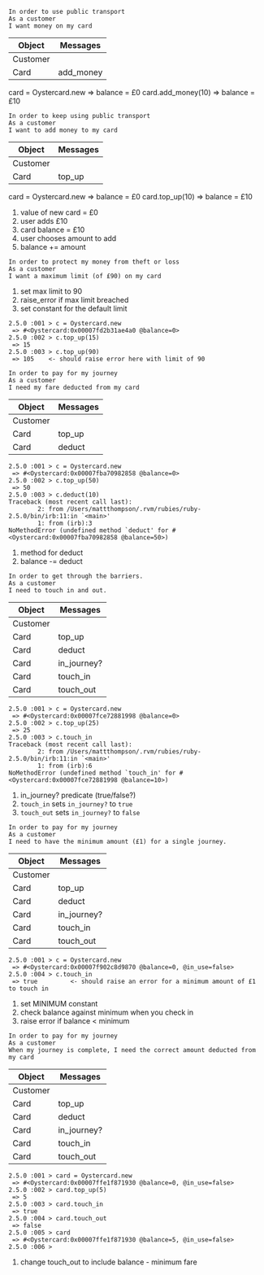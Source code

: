 ```
In order to use public transport
As a customer
I want money on my card
```

Object | Messages
---------------- | --------------------
Customer |
Card | add_money

card = Oystercard.new
=> balance = £0
card.add_money(10)
=> balance = £10


```
In order to keep using public transport
As a customer
I want to add money to my card
```

Object | Messages
---------------- | --------------------
Customer |
Card | top_up

card = Oystercard.new
=> balance = £0
card.top_up(10)
=> balance = £10

1. value of new card = £0
2. user adds £10
3. card balance = £10
4. user chooses amount to add
5. balance += amount

```
In order to protect my money from theft or loss
As a customer
I want a maximum limit (of £90) on my card
```

1. set max limit to 90
2. raise_error if max limit breached
3. set constant for the default limit

```
2.5.0 :001 > c = Oystercard.new
 => #<Oystercard:0x00007fd2b31ae4a0 @balance=0>
2.5.0 :002 > c.top_up(15)
 => 15
2.5.0 :003 > c.top_up(90)
 => 105    <- should raise error here with limit of 90
```

```
In order to pay for my journey
As a customer
I need my fare deducted from my card
```

Object | Messages
---------------- | --------------------
Customer |
Card | top_up
Card | deduct

```
2.5.0 :001 > c = Oystercard.new
 => #<Oystercard:0x00007fba70982858 @balance=0>
2.5.0 :002 > c.top_up(50)
 => 50
2.5.0 :003 > c.deduct(10)
Traceback (most recent call last):
        2: from /Users/mattthompson/.rvm/rubies/ruby-2.5.0/bin/irb:11:in `<main>'
        1: from (irb):3
NoMethodError (undefined method `deduct' for #<Oystercard:0x00007fba70982858 @balance=50>)
```

1. method for deduct
2. balance -= deduct

```
In order to get through the barriers.
As a customer
I need to touch in and out.
```

Object | Messages
---------------- | --------------------
Customer |
Card | top_up
Card | deduct
Card | in_journey?
Card | touch_in
Card | touch_out

```
2.5.0 :001 > c = Oystercard.new
 => #<Oystercard:0x00007fce72881998 @balance=0>
2.5.0 :002 > c.top_up(25)
 => 25
2.5.0 :003 > c.touch_in
Traceback (most recent call last):
        2: from /Users/mattthompson/.rvm/rubies/ruby-2.5.0/bin/irb:11:in `<main>'
        1: from (irb):6
NoMethodError (undefined method `touch_in' for #<Oystercard:0x00007fce72881998 @balance=10>)
```

1. in_journey? predicate (true/false?)
2. `touch_in` sets `in_journey?` to `true`
3. `touch_out` sets `in_journey?` to `false`

```
In order to pay for my journey
As a customer
I need to have the minimum amount (£1) for a single journey.
```

Object | Messages
---------------- | --------------------
Customer |
Card | top_up
Card | deduct
Card | in_journey?
Card | touch_in
Card | touch_out

```
2.5.0 :001 > c = Oystercard.new
 => #<Oystercard:0x00007f902c8d9870 @balance=0, @in_use=false>  
2.5.0 :004 > c.touch_in
 => true         <- should raise an error for a minimum amount of £1 to touch in
```

1. set MINIMUM constant
2. check balance against minimum when you check in
3. raise error if balance < minimum

```
In order to pay for my journey
As a customer
When my journey is complete, I need the correct amount deducted from my card
```
Object | Messages
---------------- | --------------------
Customer |
Card | top_up
Card | deduct
Card | in_journey?
Card | touch_in
Card | touch_out

```
2.5.0 :001 > card = Oystercard.new
 => #<Oystercard:0x00007ffe1f871930 @balance=0, @in_use=false>
2.5.0 :002 > card.top_up(5)
 => 5
2.5.0 :003 > card.touch_in
 => true
2.5.0 :004 > card.touch_out
 => false
2.5.0 :005 > card
 => #<Oystercard:0x00007ffe1f871930 @balance=5, @in_use=false>
2.5.0 :006 >
```

1. change touch_out to include balance - minimum fare
